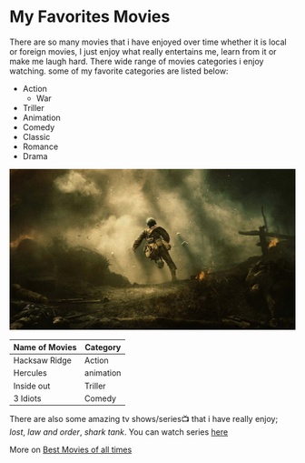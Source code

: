 # My Favorites Movies
There are so many movies that i have enjoyed over time whether it is local or foreign movies, I just enjoy what really entertains me, learn from it or make me laugh hard. 
There wide range of movies categories i enjoy watching.
some of my favorite categories are listed below: 

* Action 
    * War
* Triller
* Animation
* Comedy
* Classic
* Romance
* Drama

![Hacksaw Ridge](hacksaw1.jpg)

Name of Movies | Category
------------ | -------------
Hacksaw Ridge | Action
Hercules| animation
Inside out| Triller
3 Idiots | Comedy

There are also some amazing tv shows/series:tv: that i have really enjoy; *lost*, *law and order*, *shark tank*. You can watch series [here](https://watch-series.co/)


More on [Best Movies of all times](https://www.rottentomatoes.com/top/)
